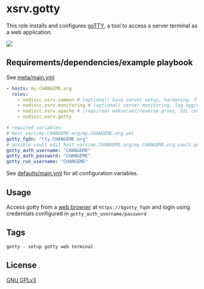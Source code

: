 # xsrv.gotty

This role installs and configures [goTTY](https://github.com/sorenisanerd/gotty), a tool to access a server terminal as a web application.

[![](https://raw.githubusercontent.com/sorenisanerd/gotty/master/screenshot.gif)](https://raw.githubusercontent.com/sorenisanerd/gotty/master/screenshot.gif)


## Requirements/dependencies/example playbook

See [meta/main.yml](meta/main.yml)

```yaml
- hosts: my.CHANGEME.org
  roles:
    - nodiscc.xsrv.common # (optional) base server setup, hardening, firewall, bruteforce prevention
    - nodiscc.xsrv.monitoring # (optional) server monitoring, log aggregation
    - nodiscc.xsrv.apache # (required) webserver/reverse proxy, SSL certificates
    - nodiscc.xsrv.gotty

# required variables:
# host_vars/my.CHANGEME.org/my.CHANGEME.org.yml
gotty_fqdn: "tty.CHANGEME.org"
# ansible-vault edit host_vars/my.CHANGEME.org/my.CHANGEME.org.vault.yml
gotty_auth_username: "CHANGEME"
gotty_auth_password: "CHANGEME"
gotty_run_username: "CHANGEME"
```

See [defaults/main.yml](defaults/main.yml) for all configuration variables.


## Usage

Access gotty from a [web browser](https://www.mozilla.org/en-US/firefox/) at `https://$gotty_fqdn` and login using credentials configured in `gotty_auth_username/password`

<!--
### Troubleshooting
### Backups
## References/Documentation
-->


## Tags

<!--BEGIN TAGS LIST-->
```
gotty - setup gotty web terminal
```
<!--END TAGS LIST-->


## License

[GNU GPLv3](../../LICENSE)

